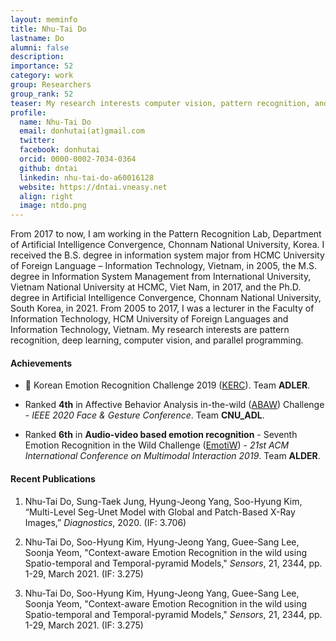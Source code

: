 ```yaml
---
layout: meminfo
title: Nhu-Tai Do
lastname: Do
alumni: false
description:
importance: 52
category: work
group: Researchers
group_rank: 52
teaser: My research interests computer vision, pattern recognition, and medical image analysis. I am currently working on knee bone tumor prognosis and context-aware emotion recognition.
profile:
  name: Nhu-Tai Do
  email: donhutai(at)gmail.com
  twitter:
  facebook: donhutai
  orcid: 0000-0002-7034-0364
  github: dntai
  linkedin: nhu-tai-do-a60016128
  website: https://dntai.vneasy.net
  align: right
  image: ntdo.png
---
```


From 2017 to now, I am working in the Pattern Recognition Lab, Department of Artificial Intelligence Convergence, Chonnam National University, Korea. I received the B.S. degree in information system major from HCMC University of Foreign Language – Information Technology, Vietnam, in 2005, the M.S. degree in Information System Management from International University, Vietnam National University at HCMC, Viet Nam, in 2017, and the Ph.D. degree in Artificial Intelligence Convergence, Chonnam National University, South Korea, in 2021. From 2005 to 2017, I was a lecturer in the Faculty of Information Technology, HCM University of Foreign Languages and Information Technology, Vietnam. My research interests are pattern recognition, deep learning, computer vision, and parallel programming.


#### Achievements

* :3rd_place_medal: Korean Emotion Recognition Challenge 2019 ([KERC](https://www.kaggle.com/c/kerc)). Team **ADLER**.

* Ranked **4th** in Affective Behavior Analysis in-the-wild ([ABAW](https://ibug.doc.ic.ac.uk/resources/fg-2020-competition-affective-behavior-analysis)) Challenge - _IEEE 2020 Face & Gesture Conference_. Team **CNU_ADL**.

* Ranked **6th** in **Audio-video based emotion recognition** - Seventh Emotion Recognition in the Wild Challenge ([EmotiW](https://researchmgt.monash.edu/ws/portalfiles/portal/288645367/288531253_oa.pdf)) - _21st ACM International Conference on Multimodal Interaction 2019_. Team **ALDER**.

#### Recent Publications

1. Nhu-Tai Do, Sung-Taek Jung, Hyung-Jeong Yang, Soo-Hyung Kim, “Multi-Level Seg-Unet Model with Global and Patch-Based X-Ray Images,” _Diagnostics_, 2020. (IF: 3.706)

2. Nhu-Tai Do, Soo-Hyung Kim, Hyung-Jeong Yang, Guee-Sang Lee, Soonja Yeom, "Context-aware Emotion Recognition in the wild using Spatio-temporal and Temporal-pyramid Models," _Sensors_, 21, 2344, pp. 1-29, March 2021. (IF: 3.275)

3. Nhu-Tai Do, Soo-Hyung Kim, Hyung-Jeong Yang, Guee-Sang Lee, Soonja Yeom, "Context-aware Emotion Recognition in the wild using Spatio-temporal and Temporal-pyramid Models," _Sensors_, 21, 2344, pp. 1-29, March 2021. (IF: 3.275)





<!--stackedit_data:
eyJoaXN0b3J5IjpbLTk2MTg1OTExNV19
-->